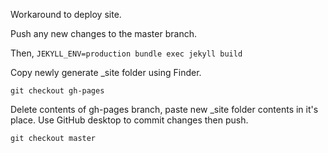 Workaround to deploy site.

Push any new changes to the master branch.

Then, `JEKYLL_ENV=production bundle exec jekyll build`

Copy newly generate _site folder using Finder.

`git checkout gh-pages`

Delete contents of gh-pages branch, paste new _site folder contents in it's place. Use GitHub desktop to commit changes then push.

`git checkout master`